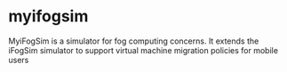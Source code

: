 # myifogsim
MyiFogSim is a simulator for fog computing concerns. It extends the iFogSim simulator to support virtual machine migration policies for mobile users
